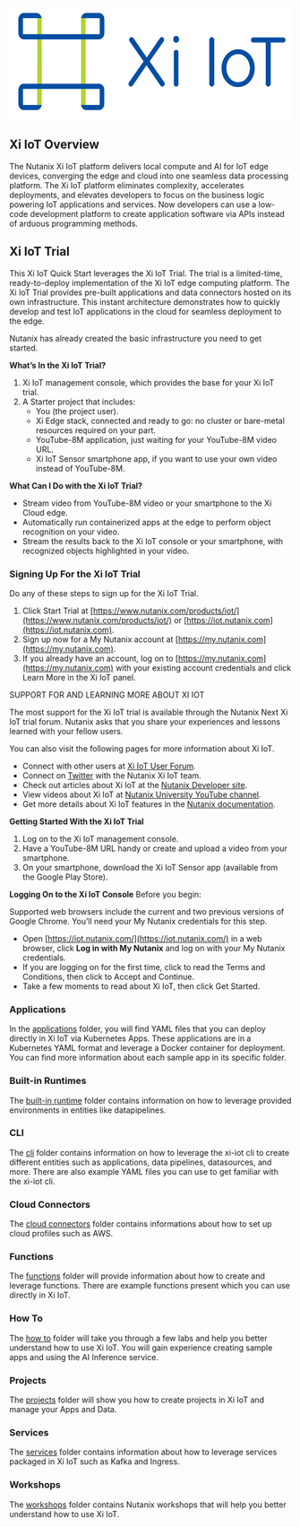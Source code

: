 <img src="/img/icon.png" width="600" height="200"/>

## Xi IoT Overview
The Nutanix Xi IoT platform delivers local compute and AI for IoT edge devices, converging the edge and cloud into one seamless data processing platform. The Xi IoT platform eliminates complexity, accelerates deployments, and elevates developers to focus on the business logic powering IoT applications and services. Now developers can use a low-code development platform to create application software via APIs instead of arduous programming methods.

## Xi IoT Trial
This Xi IoT Quick Start leverages the Xi IoT Trial. The trial is a limited-time, ready-to-deploy implementation of the Xi IoT edge computing platform. The Xi IoT Trial provides pre-built applications and data connectors hosted on its own infrastructure. This instant architecture demonstrates how to quickly develop and test IoT applications in the cloud for seamless deployment to the edge.

Nutanix has already created the basic infrastructure you need to get started.

**What’s In the Xi IoT Trial?**
1. Xi IoT management console, which provides the base for your Xi IoT trial.
1. A Starter project that includes:
    * You (the project user).
    * Xi Edge stack, connected and ready to go: no cluster or bare-metal resources required on your part.
    * YouTube-8M application, just waiting for your YouTube-8M video URL.
    * Xi IoT Sensor smartphone app, if you want to use your own video instead of YouTube-8M.

**What Can I Do with the Xi IoT Trial?**
* Stream video from YouTube-8M video or your smartphone to the Xi Cloud edge.
* Automatically run containerized apps at the edge to perform object recognition on your video.
* Stream the results back to the Xi IoT console or your smartphone, with recognized objects highlighted in your video.

### Signing Up For the Xi IoT Trial
Do any of these steps to sign up for the Xi IoT Trial.
1. Click Start Trial at [https://www.nutanix.com/products/iot/](https://www.nutanix.com/products/iot/) or [https://iot.nutanix.com](https://iot.nutanix.com).
1. Sign up now for a My Nutanix account at [https://my.nutanix.com](https://my.nutanix.com).
1. If you already have an account, log on to [https://my.nutanix.com](https://my.nutanix.com) with your existing account credentials and click Learn More in the Xi IoT panel.

SUPPORT FOR AND LEARNING MORE ABOUT XI IOT

The most support for the Xi IoT trial is available through the Nutanix Next Xi IoT trial forum. Nutanix asks that you share your experiences and lessons learned with your fellow users.

You can also visit the following pages for more information about Xi IoT.

* Connect with other users at [Xi IoT User Forum](https://next.nutanix.com/xi-iot-72).
* Connect on [Twitter](https://twitter.com/NutanixIoT) with the Nutanix Xi IoT team.
* Check out articles about Xi IoT at the [Nutanix Developer site](https://developer.nutanix.com/iot).
* View videos about Xi IoT at [Nutanix University YouTube channel](https://www.youtube.com/watch?v#wmUkz-XZLJo).
* Get more details about Xi IoT features in the [Nutanix documentation](https://portal.nutanix.com/?filterKey#type&filterVal#Xi#/page/docs/list).

**Getting Started With the Xi IoT Trial**
1. Log on to the Xi IoT management console.
1. Have a YouTube-8M URL handy or create and upload a video from your smartphone.
1. On your smartphone, download the Xi IoT Sensor app (available from the Google Play Store).

**Logging On to the Xi IoT Console**
Before you begin:

Supported web browsers include the current and two previous versions of Google Chrome. You’ll need your My Nutanix credentials for this step.
* Open [https://iot.nutanix.com/](https://iot.nutanix.com/) in a web browser, click **Log in with My Nutanix** and log on with your My Nutanix credentials.
* If you are logging on for the first time, click to read the Terms and Conditions, then click to Accept and Continue.
* Take a few moments to read about Xi IoT, then click Get Started.

### Applications

In the [applications](applications) folder, you will find YAML files that you can deploy directly in Xi IoT via Kubernetes Apps. These applications are in a Kubernetes YAML format and leverage a Docker container for 
deployment. You can find more information about each sample app in its specific folder. 

### Built-in Runtimes

The [built-in runtime](built-in_runtimes) folder contains information on how to leverage provided environments in entities like datapipelines. 

### CLI

The [cli](cli) folder contains information on how to leverage the xi-iot cli to create different entities such as applications, data pipelines, datasources, and more. There are also example YAML files you can use to get 
familiar with the xi-iot cli. 

### Cloud Connectors

The [cloud connectors](cloud_connectors) folder contains informations about how to set up cloud profiles such as AWS.

### Functions

The [functions](functions) folder will provide information about how to create and leverage functions. There are example functions present which you can use directly in Xi IoT. 

### How To

The [how to](how_to) folder will take you through a few labs and help you better understand how to use Xi IoT. You will gain experience creating sample apps and using the AI Inference service.

### Projects

The [projects](projects) folder will show you how to create projects in Xi IoT and manage your Apps and Data.

### Services

The [services](services) folder contains information about how to leverage services packaged in Xi IoT such as Kafka and Ingress.

### Workshops

The [workshops](workshops) folder contains Nutanix workshops that will help you better understand how to use Xi IoT.